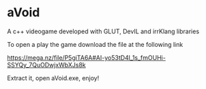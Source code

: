 # aVoid
 A c++ videogame developed with GLUT, DevIL and irrKlang libraries

To open a play the game download the file at the following link

https://mega.nz/file/P5giTA6A#AI-yo53tD4l_1s_fmOUHi-SSYQy_7QuODwjxWbXJs8k

Extract it, open aVoid.exe, enjoy!

